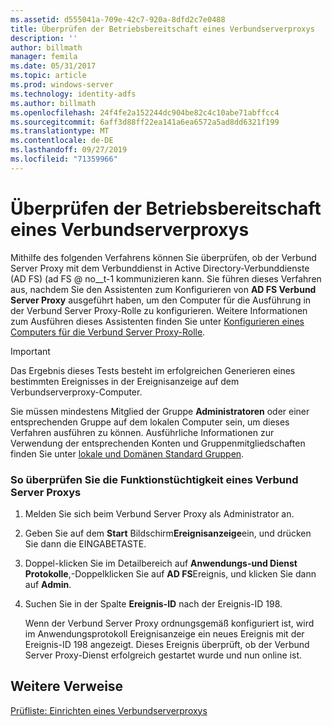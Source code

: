 ```yaml
---
ms.assetid: d555041a-709e-42c7-920a-8dfd2c7e0488
title: Überprüfen der Betriebsbereitschaft eines Verbundserverproxys
description: ''
author: billmath
manager: femila
ms.date: 05/31/2017
ms.topic: article
ms.prod: windows-server
ms.technology: identity-adfs
ms.author: billmath
ms.openlocfilehash: 24f4fe2a152244dc904be82c4c10abe71abffcc4
ms.sourcegitcommit: 6aff3d88ff22ea141a6ea6572a5ad8dd6321f199
ms.translationtype: MT
ms.contentlocale: de-DE
ms.lasthandoff: 09/27/2019
ms.locfileid: "71359966"
---
```

# <a name="verify-that-a-federation-server-proxy-is-operational"></a>Überprüfen der Betriebsbereitschaft eines Verbundserverproxys


Mithilfe des folgenden Verfahrens können Sie überprüfen, ob der Verbund Server Proxy mit dem Verbunddienst in Active Directory-Verbunddienste (AD FS) \(ad FS @ no__t-1 kommunizieren kann. Sie führen dieses Verfahren aus, nachdem Sie den Assistenten zum Konfigurieren von **AD FS Verbund Server Proxy** ausgeführt haben, um den Computer für die Ausführung in der Verbund Server Proxy-Rolle zu konfigurieren. Weitere Informationen zum Ausführen dieses Assistenten finden Sie unter [Konfigurieren eines Computers für die Verbund Server Proxy-Rolle](Configure-a-Computer-for-the-Federation-Server-Proxy-Role.md).  
  
> [!IMPORTANT]  
> Das Ergebnis dieses Tests besteht im erfolgreichen Generieren eines bestimmten Ereignisses in der Ereignisanzeige auf dem Verbundserverproxy-Computer.  
  
Sie müssen mindestens Mitglied der Gruppe **Administratoren** oder einer entsprechenden Gruppe auf dem lokalen Computer sein, um dieses Verfahren ausführen zu können.  Ausführliche Informationen zur Verwendung der entsprechenden Konten und Gruppenmitgliedschaften finden Sie unter [lokale und Domänen Standard Gruppen](https://go.microsoft.com/fwlink/?LinkId=83477).   
  
### <a name="to-verify-that-a-federation-server-proxy-is-operational"></a>So überprüfen Sie die Funktionstüchtigkeit eines Verbund Server Proxys  
  
1.  Melden Sie sich beim Verbund Server Proxy als Administrator an.  
  
2.  Geben Sie auf dem **Start** Bildschirm**Ereignisanzeige**ein, und drücken Sie dann die EINGABETASTE.  
  
3.  Doppel\-klicken Sie im Detailbereich auf **Anwendungs-und Dienst Protokolle**,\-Doppelklicken Sie auf **AD FS**Ereignis, und klicken Sie dann auf **Admin**.  
  
4.  Suchen Sie in der Spalte **Ereignis-ID** nach der Ereignis-ID 198.  
  
    Wenn der Verbund Server Proxy ordnungsgemäß konfiguriert ist, wird im Anwendungsprotokoll Ereignisanzeige ein neues Ereignis mit der Ereignis-ID 198 angezeigt. Dieses Ereignis überprüft, ob der Verbund Server Proxy-Dienst erfolgreich gestartet wurde und nun online ist.  
  
## <a name="additional-references"></a>Weitere Verweise  
[Prüfliste: Einrichten eines Verbundserverproxys](Checklist--Setting-Up-a-Federation-Server-Proxy.md)  
  

